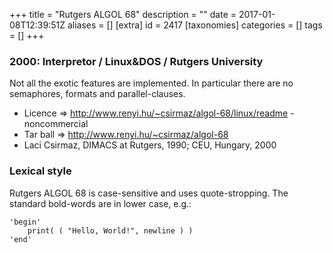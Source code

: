 +++
title = "Rutgers ALGOL 68"
description = ""
date = 2017-01-08T12:39:51Z
aliases = []
[extra]
id = 2417
[taxonomies]
categories = []
tags = []
+++


### 2000: Interpretor / Linux&DOS  / Rutgers University
Not all the exotic features are implemented. In particular there are no semaphores, formats and parallel-clauses. 
* Licence => http://www.renyi.hu/~csirmaz/algol-68/linux/readme - noncommercial
* Tar ball => http://www.renyi.hu/~csirmaz/algol-68
* Laci Csirmaz, DIMACS at Rutgers, 1990;  CEU, Hungary, 2000




###  Lexical style 

Rutgers ALGOL 68 is case-sensitive and uses quote-stropping. The standard bold-words are in lower case, e.g.:

```algol68
'begin'
    print( ( "Hello, World!", newline ) )
'end'
```

